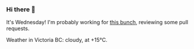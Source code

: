 ### Hi there :wave:

It's Wednesday! I'm probably working for [this bunch](https://github.com/kohofinancial), reviewing some pull requests.

Weather in Victoria BC: cloudy, at +15°C.

